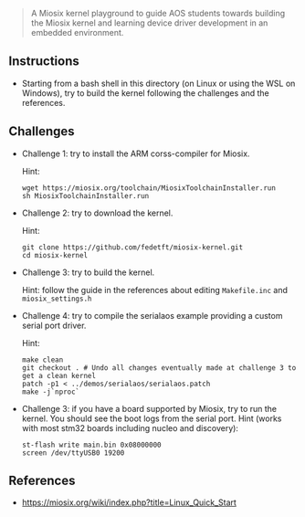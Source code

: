 > A Miosix kernel playground to guide AOS students towards building the Miosix kernel and learning device driver development in an embedded environment.

## Instructions

- Starting from a bash shell in this directory (on Linux or using the WSL on Windows), try to build the kernel following the challenges and the references.

## Challenges

- Challenge 1: try to install the ARM corss-compiler for Miosix.

  Hint:
  
  ```
  wget https://miosix.org/toolchain/MiosixToolchainInstaller.run
  sh MiosixToolchainInstaller.run
  ```

- Challenge 2: try to download the kernel.
  
  Hint:
  
  ```
  git clone https://github.com/fedetft/miosix-kernel.git
  cd miosix-kernel
  ```

- Challenge 3: try to build the kernel.

  Hint: follow the guide in the references about editing `Makefile.inc` and `miosix_settings.h`

- Challenge 4: try to compile the serialaos example providing a custom serial port driver.

  Hint:
  
  ```
  make clean
  git checkout . # Undo all changes eventually made at challenge 3 to get a clean kernel
  patch -p1 < ../demos/serialaos/serialaos.patch
  make -j`nproc`
  ```

- Challenge 3: if you have a board supported by Miosix, try to run the kernel.
  You should see the boot logs from the serial port.
  Hint (works with most stm32 boards including nucleo and discovery):
  
  ```
  st-flash write main.bin 0x08000000
  screen /dev/ttyUSB0 19200
  ```
  
## References

- https://miosix.org/wiki/index.php?title=Linux_Quick_Start
